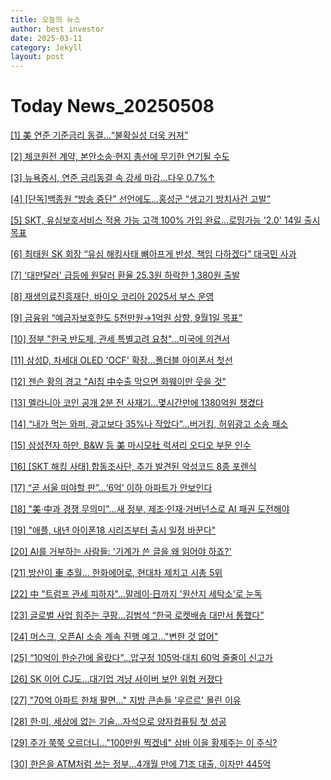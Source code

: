 ```yaml
---
title: 오늘의 뉴스
author: best investor
date: 2025-03-11
category: Jekyll
layout: post
---
```


# Today News_20250508

[[1]  美 연준 기준금리 동결...“불확실성 더욱 커져”](http://v.daum.net/v/20250508030114490)

[[2]  체코원전 계약, 본안소송·현지 총선에 무기한 연기될 수도](http://v.daum.net/v/20250507221002948)

[[3]  뉴욕증시, 연준 금리동결 속 강세 마감…다우 0.7%↑](http://v.daum.net/v/20250508054637723)

[[4]  [단독]백종원 “방송 중단” 선언에도…홍성군 “생고기 방치사건 고발”](http://v.daum.net/v/20250507130006204)

[[5]  SKT, 유심보호서비스 적용 가능 고객 100% 가입 완료...로밍가능 '2.0' 14일 출시 목표](http://v.daum.net/v/20250507195810774)

[[6]  최태원 SK 회장 “유심 해킹사태 뼈아프게 반성, 책임 다하겠다” 대국민 사과](http://v.daum.net/v/20250507145405469)

[[7]  '대만달러' 급등에 원달러 환율 25.3원 하락한 1,380원 출발](http://v.daum.net/v/20250507100109685)

[[8]  재생의료진흥재단, 바이오 코리아 2025서 부스 운영](https://www.docdocdoc.co.kr/news/articleView.html?idxno=3028191)

[[9]  금융위 “예금자보호한도 5천만원→1억원 상향, 9월1일 목표”](http://v.daum.net/v/20250507145011299)

[[10]  정부 "한국 반도체, 관세 특별고려 요청"…미국에 의견서](http://v.daum.net/v/20250507145603570)

[[11]  삼성D, 차세대 OLED 'OCF' 확장…폴더블 아이폰서 첫선](https://www.etoday.co.kr/news/view/2467521)

[[12]  젠슨 황의 경고 "AI칩 中수출 막으면 화웨이만 웃을 것"](http://v.daum.net/v/20250507181101376)

[[13]  멜라니아 코인 공개 2분 전 사재기…몇시간만에 1380억원 챙겼다](http://v.daum.net/v/20250507093931574)

[[14]  “내가 먹는 와퍼, 광고보다 35%나 작았다”…버거킹, 허위광고 소송 패소](http://v.daum.net/v/20250507104218813)

[[15]  삼성전자 하만, B&W 등 美 마시모社 럭셔리 오디오 부문 인수](https://zdnet.co.kr/view/?no=20250507063345)

[[16]  [SKT 해킹 사태] 합동조사단, 추가 발견된 악성코드 8종 포렌식](https://m.boannews.com/html/detail.html?tab_type=1&idx=137128)

[[17]  “곧 서울 떠야할 판”…‘6억’ 이하 아파트가 안보인다](http://v.daum.net/v/20250507153318311)

[[18]  "美·中과 경쟁 무의미"…새 정부, 제조·인재·거버넌스로 AI 패권 도전해야](http://v.daum.net/v/20250507152347872)

[[19]  "애플, 내년 아이폰18 시리즈부터 출시 일정 바꾼다"](http://v.daum.net/v/20250507105304423)

[[20]  AI를 거부하는 사람들: '기계가 쓴 글을 왜 읽어야 하죠?'](https://www.bbc.com/korean/articles/cy8e0zggjddo)

[[21]  방산이 車 추월… 한화에어로, 현대차 제치고 시총 5위](https://www.chosun.com/economy/industry-company/2025/05/08/J4T6FTAPWJF4HH5QBAFVNHJKAY/)

[[22]  中 "트럼프 관세 피하자"…말레이·日까지 '원산지 세탁소'로 눈독](http://v.daum.net/v/20250506181609036)

[[23]  글로벌 사업 힘주는 쿠팡…김범석 “한국 로켓배송 대만서 통했다”](http://v.daum.net/v/20250507104208796)

[[24]  머스크, 오픈AI 소송 계속 진행 예고..."변한 것 없어"](https://www.aitimes.com/news/articleView.html?idxno=170200)

[[25]  “10억이 한순간에 올랐다”…압구정 105억·대치 60억 줄줄이 신고가](http://v.daum.net/v/20250507100018603)

[[26]  SK 이어 CJ도…대기업 겨냥 사이버 보안 위협 커졌다](http://v.daum.net/v/20250507134204385)

[[27]  "70억 아파트 한채 팔면…" 지방 큰손들 '우르르' 몰린 이유](http://v.daum.net/v/20250506075101068)

[[28]  한·미, 세상에 없는 기술…자석으로 양자컴퓨팅 첫 성공](http://v.daum.net/v/20250506110547696)

[[29]  주가 쭉쭉 오르더니…"100만원 찍겠네" 삼바 이을 황제주는 이 주식?](http://v.daum.net/v/20250507160046874)

[[30]  한은을 ATM처럼 쓰는 정부…4개월 만에 71조 대출, 이자만 445억](http://v.daum.net/v/20250507064800003)


